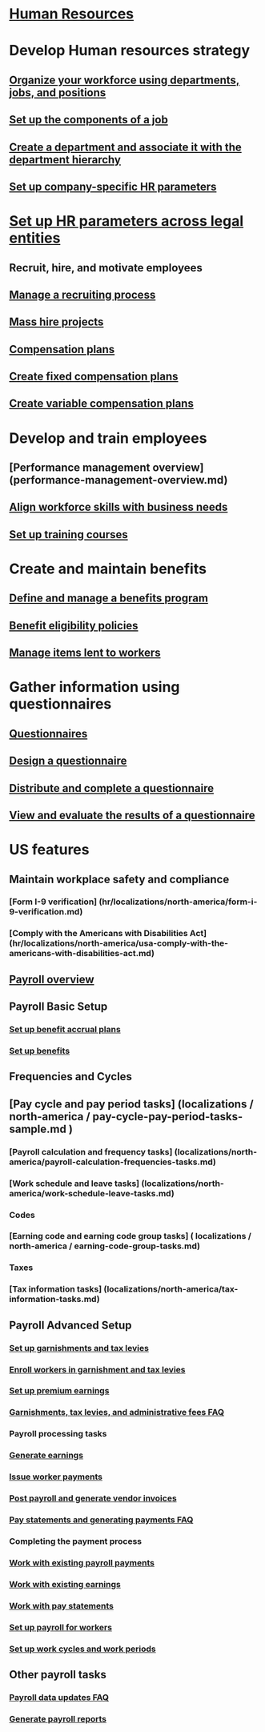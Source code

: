 # [Human Resources](human-resources-landing.md)
# Develop Human resources strategy
## [Organize your workforce using departments, jobs, and positions](departments-jobs-positions.md)
## [Set up the components of a job](creating-a-job.md)
## [Create a department and associate it with the department hierarchy](create-department-add-department-hierarchy.md)
## [Set up company-specific HR parameters](set-up-company-specific-hr-parameters.md)
# [Set up HR parameters across legal entities](set-up-hr-parameters-across-legal-entities.md)
## Recruit, hire, and motivate employees
## [Manage a recruiting process](manage-recruiting-process.md)
## [Mass hire projects](mass-hire-projects.md)
## [Compensation plans](compensation-plans.md)
## [Create fixed compensation plans](create-fixed-compensation-plans.md)
## [Create variable compensation plans](create-variable-compensation-plans.md)
# Develop and train employees
## [Performance management overview] (performance-management-overview.md)
## [Align workforce skills with business needs](skills.md)
## [Set up training courses](courses.md)
# Create and maintain benefits
## [Define and manage a benefits program](manage-benefit-program.md)
## [Benefit eligibility policies](benefit-eligibility-policies.md)
## [Manage items lent to workers](loan-items.md)
# Gather information using questionnaires
## [Questionnaires](questionnaire\questionnaires.md)
## [Design a questionnaire](questionnaire\design-questionnaires.md)
## [Distribute and complete a questionnaire](questionnaire\distribute-questionnaires.md)
## [View and evaluate the results of a questionnaire](questionnaire\evaluate-questionnaire-results.md)
# US features
## Maintain workplace safety and compliance
### [Form I-9 verification] (hr/localizations/north-america/form-i-9-verification.md)
### [Comply with the Americans with Disabilities Act] (hr/localizations/north-america/usa-comply-with-the-americans-with-disabilities-act.md)
## [Payroll overview](localizations\north-america\payroll.md)
## Payroll Basic Setup
### [Set up benefit accrual plans ](localizations\north-america\benefit-accrual-plan-tasks.md)
### [Set up benefits](localizations\north-america\benefit-set-up-tasks.md)
## Frequencies and Cycles
## [Pay cycle and pay period tasks] (localizations / north-america / pay-cycle-pay-period-tasks-sample.md )
### [Payroll calculation and frequency tasks] (localizations/north-america/payroll-calculation-frequencies-tasks.md)
### [Work schedule and leave tasks] (localizations/north-america/work-schedule-leave-tasks.md)
### Codes
### [Earning code and earning code group tasks] ( localizations / north-america / earning-code-group-tasks.md)
### Taxes
### [Tax information tasks] (localizations/north-america/tax-information-tasks.md)
## Payroll Advanced Setup
### [Set up garnishments and tax levies](localizations\north-america\garnishment-tax-levy-set-up-tasks.md)
### [Enroll workers in garnishment and tax levies](localizations\north-america\garnishment-tax-levy-enrollment-tasks.md)
### [Set up premium earnings ](localizations\north-america\premium-earning-setup-tasks.md)
### [Garnishments, tax levies, and administrative fees FAQ](localizations\north-america\garnishment-tax-levy-administrative-fees.md)
### Payroll processing tasks
### [Generate earnings](localizations\north-america\generate-earnings.md)
### [Issue worker payments](localizations\north-america\issue-worker-payments.md)
### [Post payroll and generate vendor invoices](localizations\north-america\post-payroll-generate-vendor-invoices.md)
### [Pay statements and generating payments FAQ](localizations\north-america\pay-statements-payment-generation-process.md)
### Completing the payment process
### [Work with existing payroll payments](localizations\north-america\existing-payroll-payments.md)
### [Work with existing earnings](localizations\north-america\existing-earnings.md)
### [Work with pay statements](localizations\north-america\pay-statements.md)
### [Set up payroll for workers](localizations\north-america\worker-position-payroll-tasks.md)
### [Set up work cycles and work periods](localizations\north-america\work-cycle-work-period-tasks.md)
## Other payroll tasks
### [Payroll data updates FAQ](localizations\north-america\payroll-data-updates.md)
### [Generate payroll reports](localizations\north-america\generate-payroll-reports.md)
